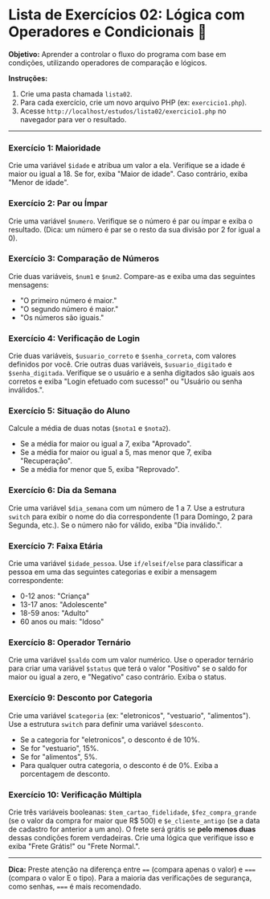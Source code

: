 # Lista de Exercícios 02: Lógica com Operadores e Condicionais 🤔

**Objetivo:** Aprender a controlar o fluxo do programa com base em condições, utilizando operadores de comparação e lógicos.

**Instruções:**
1.  Crie uma pasta chamada `lista02`.
2.  Para cada exercício, crie um novo arquivo PHP (ex: `exercicio1.php`).
3.  Acesse `http://localhost/estudos/lista02/exercicio1.php` no navegador para ver o resultado.

---

### Exercício 1: Maioridade
Crie uma variável `$idade` e atribua um valor a ela. Verifique se a idade é maior ou igual a 18. Se for, exiba "Maior de idade". Caso contrário, exiba "Menor de idade".

### Exercício 2: Par ou Ímpar
Crie uma variável `$numero`. Verifique se o número é par ou ímpar e exiba o resultado. (Dica: um número é par se o resto da sua divisão por 2 for igual a 0).

### Exercício 3: Comparação de Números
Crie duas variáveis, `$num1` e `$num2`. Compare-as e exiba uma das seguintes mensagens:
* "O primeiro número é maior."
* "O segundo número é maior."
* "Os números são iguais."

### Exercício 4: Verificação de Login
Crie duas variáveis, `$usuario_correto` e `$senha_correta`, com valores definidos por você. Crie outras duas variáveis, `$usuario_digitado` e `$senha_digitada`. Verifique se o usuário e a senha digitados são iguais aos corretos e exiba "Login efetuado com sucesso!" ou "Usuário ou senha inválidos.".

### Exercício 5: Situação do Aluno
Calcule a média de duas notas (`$nota1` e `$nota2`).
* Se a média for maior ou igual a 7, exiba "Aprovado".
* Se a média for maior ou igual a 5, mas menor que 7, exiba "Recuperação".
* Se a média for menor que 5, exiba "Reprovado".

### Exercício 6: Dia da Semana
Crie uma variável `$dia_semana` com um número de 1 a 7. Use a estrutura `switch` para exibir o nome do dia correspondente (1 para Domingo, 2 para Segunda, etc.). Se o número não for válido, exiba "Dia inválido.".

### Exercício 7: Faixa Etária
Crie uma variável `$idade_pessoa`. Use `if/elseif/else` para classificar a pessoa em uma das seguintes categorias e exibir a mensagem correspondente:
* 0-12 anos: "Criança"
* 13-17 anos: "Adolescente"
* 18-59 anos: "Adulto"
* 60 anos ou mais: "Idoso"

### Exercício 8: Operador Ternário
Crie uma variável `$saldo` com um valor numérico. Use o operador ternário para criar uma variável `$status` que terá o valor "Positivo" se o saldo for maior ou igual a zero, e "Negativo" caso contrário. Exiba o status.

### Exercício 9: Desconto por Categoria
Crie uma variável `$categoria` (ex: "eletronicos", "vestuario", "alimentos"). Use a estrutura `switch` para definir uma variável `$desconto`.
* Se a categoria for "eletronicos", o desconto é de 10%.
* Se for "vestuario", 15%.
* Se for "alimentos", 5%.
* Para qualquer outra categoria, o desconto é de 0%.
Exiba a porcentagem de desconto.

### Exercício 10: Verificação Múltipla
Crie três variáveis booleanas: `$tem_cartao_fidelidade`, `$fez_compra_grande` (se o valor da compra for maior que R$ 500) e `$e_cliente_antigo` (se a data de cadastro for anterior a um ano). O frete será grátis se **pelo menos duas** dessas condições forem verdadeiras. Crie uma lógica que verifique isso e exiba "Frete Grátis!" ou "Frete Normal.".

---

**Dica:** Preste atenção na diferença entre `==` (compara apenas o valor) e `===` (compara o valor E o tipo). Para a maioria das verificações de segurança, como senhas, `===` é mais recomendado.